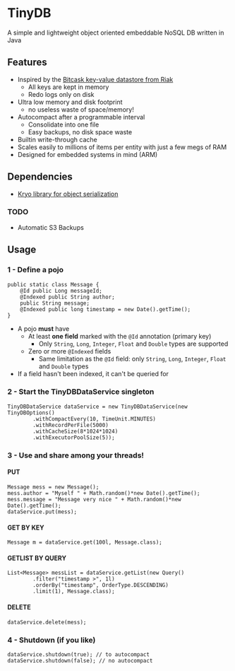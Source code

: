 # TinyDB

A simple and lightweight object oriented embeddable NoSQL DB written in Java

## Features

* Inspired by the [Bitcask key-value datastore from Riak](http://docs.basho.com/riak/1.2.0/tutorials/choosing-a-backend/Bitcask/)
    * All keys are kept in memory
    * Redo logs only on disk
* Ultra low memory and disk footprint
    * no useless waste of space/memory!
* Autocompact after a programmable interval
    * Consolidate into one file
    * Easy backups, no disk space waste
* Builtin write-through cache
* Scales easily to millions of items per entity with just a few megs of RAM
* Designed for embedded systems in mind (ARM)

## Dependencies

 * [Kryo library for object serialization](https://code.google.com/p/kryo/)

### TODO

* Automatic S3 Backups

## Usage

### 1 - Define a pojo

    public static class Message {
        @Id public Long messageId;
        @Indexed public String author;
        public String message;
        @Indexed public long timestamp = new Date().getTime();
    }


* A pojo **must** have
    * At least **one field** marked with the `@Id` annotation (primary key)
        * Only `String`, `Long`, `Integer`, `Float` and `Double` types are supported
    * Zero or more `@Indexed` fields
        * Same limitation as the `@Id` field: only `String`, `Long`, `Integer`, `Float` and `Double` types
* If a field hasn't been indexed, it can't be queried for


### 2 - Start the TinyDBDataService singleton

    TinyDBDataService dataService = new TinyDBDataService(new TinyDBOptions()
            .withCompactEvery(10, TimeUnit.MINUTES)
            .withRecordPerFile(5000)
            .withCacheSize(8*1024*1024)
            .withExecutorPoolSize(5));

### 3 - Use and share among your threads!

#### PUT
    
    Message mess = new Message();
    mess.author = "Myself " + Math.random()*new Date().getTime();
    mess.message = "Message very nice " + Math.random()*new Date().getTime();
    dataService.put(mess);

#### GET BY KEY

    Message m = dataService.get(100l, Message.class);
    
#### GETLIST BY QUERY
    
    List<Message> messList = dataService.getList(new Query()
            .filter("timestamp >", 1l)
            .orderBy("timestamp", OrderType.DESCENDING)
            .limit(1), Message.class);

#### DELETE

    dataService.delete(mess);
    
### 4 - Shutdown (if you like)

    dataService.shutdown(true); // to autocompact
    dataService.shutdown(false); // no autocompact